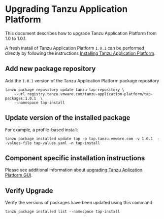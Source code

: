 # Upgrading Tanzu Application Platform

This document describes how to upgrade Tanzu Application Platform from 1.0 to 1.0.1.

A fresh install of Tanzu Application Platform `1.0.1` can be performed directly by following the instructions [Installing Tanzu Application Platform](https://docs.vmware.com/en/Tanzu-Application-Platform/1.0/tap/GUID-install-intro.html).

## Add new package repository

Add the `1.0.1` version of the Tanzu Application Platform package repository

```
tanzu package repository update tanzu-tap-repository \
    --url registry.tanzu.vmware.com/tanzu-application-platform/tap-packages:1.0.1  \
    --namespace tap-install
```

## Update version of the installed package

For example, a profile-based install:
```
tanzu package installed update tap -p tap.tanzu.vmware.com -v 1.0.1  --values-file tap-values.yaml -n tap-install
```

## Component specific installation instructions

Please see additional information about [upgrading Tanzu Aplication Platform GUI](https://docs.vmware.com/en/Tanzu-Application-Platform/1.1/tap/GUID-tap-gui-upgrades.html).

## Verify Upgrade

Verify the versions of packages have been updated using this command:
```
tanzu package installed list --namespace tap-install
```
